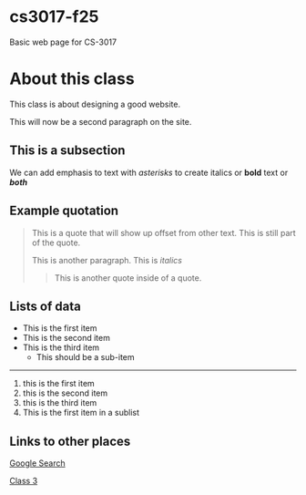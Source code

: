 # cs3017-f25
Basic web page for CS-3017

# About this class
This class is about designing a good website.  

This will now be a second paragraph on the site. 

## This is a subsection 
We can add emphasis to text with *asterisks* to create italics or **bold** text or ***both*** 

## Example quotation
> This is a quote that will show up offset from other text.
> This is still part of the quote.
>
> This is another paragraph. This is *italics*
>
>> This is another quote inside of a quote. 

## Lists of data 

+ This is the first item
+ This is the second item
+ This is the third item
  + This should be a sub-item

------------------------------------
 
1. this is the first item
2. this is the second item
3. this is the third item
  1. This is the first item in a sublist

## Links to other places 
[Google Search](https://google.com)

[Class 3](class3) 

